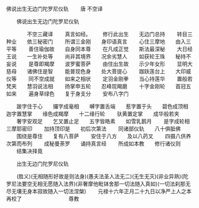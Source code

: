   佛说出生无边门陀罗尼仪轨
　　唐 不空译




　　佛说出生无边门陀罗尼仪轨

　　　　不空三藏译
　　真言如经。
　　修行此出生　　无边门总持
　　转目三种业　　依三秘密门
　　所谓三金刚　　身印语真言
　　心住三摩地　　由入三平等
　　善住瑜伽故　　自身同本尊
　　在凡成正觉　　斯法最深秘
　　大日经王说　　一生补处等
　　尚非其境界　　况余劣慧人
　　如获轮王珠　　秘持不妄说
　　是尊即羯摩　　波罗蜜菩萨
　　由住出生故　　示少年女形
　　显明大慈母　　诸佛住是智
　　能普现色身　　处大菩提心
　　跏趺莲台上　　大印威仪等
　　同不空成就　　如来之相状
　　定羽金刚拳　　当心持莲华
　　置般若梵夹　　慧羽说法相
　　扬掌申五轮　　忍峰现羯磨
　　十字金刚轮　　首冠五如来
　　遍身草绿色　　复于身支分
　　安布八字门

　　跛字住于心　　攞字成毫相　　嚩字置舌端　　惹字置于头　　碧色成顶相　　迦字置慧掌　　缘色成羯摩　　十二缘行轮
　　驮黄置定掌　　成华般若夹
　　奢字安观足　　乞叉置止足　　五字皆皓素　　如雪乳鹅月
　　是字成轮相　　三摩耶密印
　　加持顶印是　　初后次第法
　　同诸部仪轨　　八十俱胝佛
　　围绕是尊住　　复有八菩萨
　　安住于八方　　及以八药叉
　　四摄八供养　　次第而布列
　　成秘曼荼罗　　诵持真言经
　　所成如本教　　修行诸仪则
　　结集决择竟

　　出生无边门陀罗尼仪轨

　　(胜义)(无相随形好故是则法身)(愚夫法圣人法无二)(无生无灭)(非业异熟)(陀罗尼法要空无相无愿随入法界)(非奢摩他毗钵舍那一切法随入真如)(一切法刹那无尽无壤无身本寂故随入一切法涅槃)
　　元禄十六年正月二十九日以净严上人之本再校了　　　　　　　　　尊教

